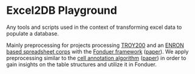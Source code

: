 # Excel2DB Playground

Any tools and scripts used in the context of transforming excel data to populate a database.

Mainly preprocessing for projects processing [TROY200](https://github.com/kaikun213/fonduer-troy200) and an [ENRON based spreadsheet corps](https://github.com/kaikun213/fonduer-electricity) with the [Fonduer framework](https://github.com/HazyResearch/fonduer) ([paper](https://arxiv.org/pdf/1703.05028.pdf)). We apply preprocessing similar to the [cell annotation algorithm](https://github.com/majidghgol/TabularCellTypeClassification) ([paper](https://ieeexplore-ieee-org.focus.lib.kth.se/document/8970946)) in order to gain insights on the table structures and utilize it in Fonduer.